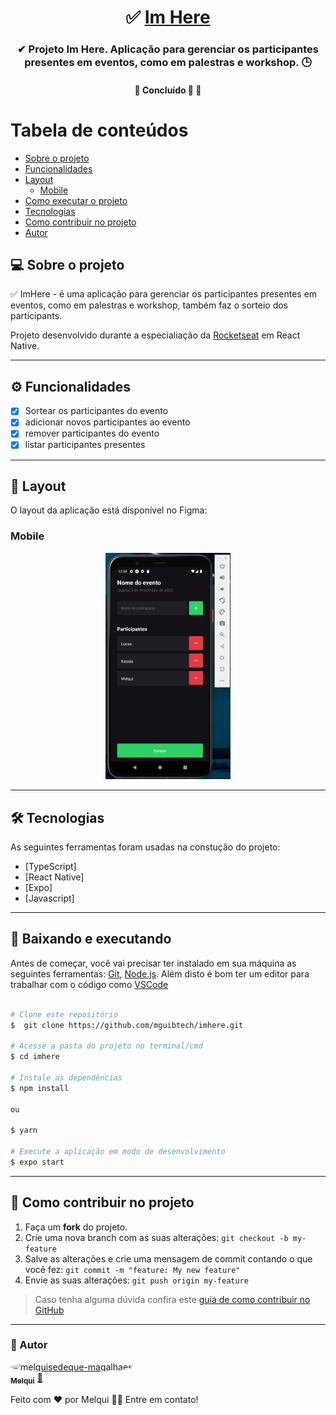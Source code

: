 <h1 align="center">
     ✅ <a href="#" alt="aplicativo do imhere"> Im Here </a>
</h1>

<h3 align="center">
    ✔ Projeto Im Here. Aplicação para gerenciar os participantes presentes em eventos, como em palestras e workshop. 🕒
</h3>

<h4 align="center">
	🚧   Concluído 🚀 🚧
</h4>

Tabela de conteúdos
=================
<!--ts-->
   * [Sobre o projeto](#-sobre-o-projeto)
   * [Funcionalidades](#-funcionalidades)
   * [Layout](#-layout)
     * [Mobile](#mobile)
   * [Como executar o projeto](#-baixando-e-executando)
   * [Tecnologias](#-tecnologias)
   * [Como contribuir no projeto](#-como-contribuir-no-projeto)
   * [Autor](#-autor)
<!--te-->

## 💻 Sobre o projeto
✅ ImHere - é uma aplicação para gerenciar os participantes presentes em eventos, como em palestras e workshop, também faz o sorteio dos participants.

Projeto desenvolvido durante a especialiação da [Rocketseat](https://www.rocketseat.com.br/) em React Native.

---

## ⚙️ Funcionalidades

  - [x] Sortear os participantes do evento
  - [x] adicionar novos participantes ao evento
  - [x] remover participantes do evento
  - [x] listar participantes presentes

---

## 🎨 Layout

O layout da aplicação está disponível no Figma:

### Mobile

<p align="center">
  <img alt="NextLevelWeek" title="#NextLevelWeek" src=".github/assets/mainScreen.png" width="200px">
</p>

---

## 🛠 Tecnologias
As seguintes ferramentas foram usadas na constução do projeto:
- [TypeScript]
- [React Native]
- [Expo]
- [Javascript]

---

## 🧭 Baixando e executando

Antes de começar, você vai precisar ter instalado em sua máquina as seguintes ferramentas:
[Git](https://git-scm.com), [Node.js](https://nodejs.org/en/). 
Além disto é bom ter um editor para trabalhar com o código como [VSCode](https://code.visualstudio.com/)

```bash

# Clone este repositório
$  git clone https://github.com/mguibtech/imhere.git

# Acesse a pasta do projeto no terminal/cmd
$ cd imhere

# Instale as dependências
$ npm install

ou

$ yarn

# Execute a aplicação em modo de desenvolvimento
$ expo start

```
---

## 💪 Como contribuir no projeto

1. Faça um **fork** do projeto.
2. Crie uma nova branch com as suas alterações: `git checkout -b my-feature`
3. Salve as alterações e crie uma mensagem de commit contando o que você fez: `git commit -m "feature: My new feature"`
4. Envie as suas alterações: `git push origin my-feature`
> Caso tenha alguma dúvida confira este [guia de como contribuir no GitHub](https://medium.com/@lcnogueira/um-guia-para-contribui%C3%A7%C3%A3o-em-projetos-open-source-no-github-46a423e4e9b3)

---

### 🦸 Autor


<a href="https://www.linkedin.com/in/melqui-sodre/">
 <img style="border-radius: 50%;" src="https://github.com/melquisedeque-magalhaes.png" width="100px;" alt="melquisedeque-magalhaes"/>
 <br />
 <sub><b>Melqui</b></sub></a> <a href="https://www.linkedin.com/in/melqui-sodre/" title="Melqui">🚀</a>

Feito com ❤️ por Melqui 👋🏽 Entre em contato!

